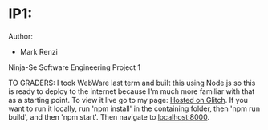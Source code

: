 # IP1:
Author:
- Mark Renzi

Ninja-Se Software Engineering Project 1

TO GRADERS: I took WebWare last term and built this using Node.js so this is ready to deploy to the internet because I'm much more familiar with that as a starting point. To view it live go to my page: [Hosted on Glitch](https://ninjase.glitch.me/). If you want to run it locally, run 'npm install' in the containing folder, then 'npm run build', and then 'npm start'.  Then navigate to [localhost:8000](http://localhost:8000/).
